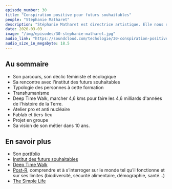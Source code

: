 ```yaml
---
episode_number: 30
title: "Conspiration positive pour futurs souhaitables"
people: "Stéphanie Matharet"
description: "Stéphanie Matharet est directrice artistique. Elle nous raconte sa découverte par hasard des conspirateurs positifs et des formations de l'Institut des Futurs Souhaitables."
date: 2020-03-03
image: "/img/episodes/30-stephanie-matharet.jpg"
audio_link: "https://soundcloud.com/techologie/30-conspiration-positive-pour-futurs-souhaitables-avec-stephanie-matharet"
audio_size_in_megabyte: 18.5
---
```


## Au sommaire

* Son parcours, son déclic féministe et écologique
* Sa rencontre avec l'institut des futurs souhaitables
* Typologie des personnes à cette formation
* Transhumanisme
* Deep Time Walk, marcher 4,6 kms pour faire les 4,6 milliards d'années de l'histoire de la Terre.
* Atelier pro et anti nucléaire
* Fablab et tiers-lieu
* Projet en groupe
* Sa vision de son métier dans 10 ans.

## En savoir plus

* Son [portfolio](https://stephaniematharet.myportfolio.com/)
* [Institut des futurs souhaitables](https://www.futurs-souhaitables.org/)
* [Deep Time Walk](https://www.deeptimewalk.org/)
* [Post-R](http://futurs-souhaitables.org/post-r/), comprendre et à s’interroger sur le monde tel qu’il fonctionne et sur ses limites (biodiversité, sécurité alimentaire, démographie, santé…)
* [The Simple Life](https://www.thesimplelife.fr/)
